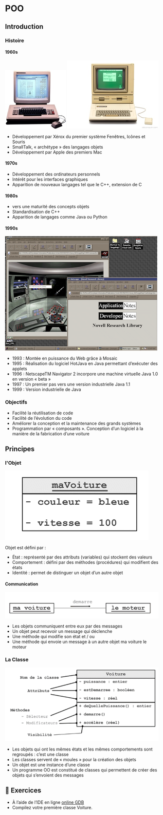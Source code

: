 # POO

## Introduction

### Histoire

#### 1960s

![xerox](../assets/images/xerox_8010.jpg)
![apple](../assets/images/apple_ii.jpg)

- Développement par Xérox du premier système Fenêtres, Icônes et Souris 
- SmallTalk, « archétype » des langages objets 
- Développement par Apple des premiers Mac 

#### 1970s
- Développement des ordinateurs personnels 
- Intérêt pour les interfaces graphiques
- Apparition de nouveaux langages tel que le  C++, extension de C


#### 1980s
- vers une maturité des concepts objets 
- Standardisation de C++ 
- Apparition de langages comme Java ou Python 


#### 1990s

![netscape](../assets/images/netscape.png)

- 1993 : Montée en puissance du Web grâce à Mosaic 
- 1995 : Réalisation du logiciel HotJava en Java permettant d’exécuter des applets
- 1996 : NetscapeTM Navigator 2 incorpore une machine virtuelle Java 1.0 en version « beta » 
- 1997 : Un premier pas vers une version industrielle Java 1.1 
- 1999 : Version industrielle de Java 

### Objectifs

- Facilité la réutilisation de code
- Facilité de l’évolution du code
- Améliorer la conception et la maintenance des grands systèmes
- Programmation par « composants ». Conception d’un logiciel à la manière de la fabrication d’une voiture

## Principes

### l'Objet

![objet](../assets/images/objet.png)

Objet est défini par :
- État : représenté par des attributs (variables) qui stockent des valeurs
- Comportement : défini par des méthodes (procédures) qui modifient des états
- Identité : permet de distinguer un objet d’un autre objet

#### Communication

![communication](../assets/images/com.png)

- Les objets communiquent entre eux par des messages 
- Un objet peut recevoir un message qui déclenche
- Une méthode qui modifie son état et / ou
- Une méthode qui envoie un message à un autre objet ma voiture le moteur

### La Classe 

![classe](../assets/images/classe.png)

- Les objets qui ont les mêmes états et les mêmes comportements sont regroupés : c’est une classe
- Les classes servent de « moules » pour la création des objets 
- Un objet est une instance d’une classe 
- Un programme OO est constitué de classes qui permettent de créer des objets qui s’envoient des messages

## 🧪 Exercices

- À l’aide de l’IDE en ligne [online GDB](www.onlinegdb.com)
- Compilez votre première classe Voiture.



